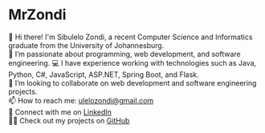 # MrZondi

👋 Hi there! I'm Sibulelo Zondi, a recent Computer Science and Informatics graduate from the University of Johannesburg.  
👀 I’m passionate about programming, web development, and software engineering.
💻 I have experience working with technologies such as Java, Python, C#, JavaScript, ASP.NET, Spring Boot, and Flask.   
💞️ I’m looking to collaborate on web development and software engineering projects.  
📫 How to reach me: [ulelozondi@gmail.com](mailto:ulelozondi@gmail.com)  
🔗 Connect with me on [LinkedIn](http://linkedin.com/in/sibulelozondi)  
👨‍💻 Check out my projects on [GitHub](http://github.com/MrZondi)


<!---
MrZondi/MrZondi is a ✨ special ✨ repository because its `README.md` (this file) appears on your GitHub profile.
You can click the Preview link to take a look at your changes.
--->
